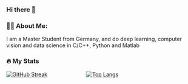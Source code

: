### Hi there 👋

### 👨‍💻 About Me:
I am a Master Student from Germany, and do deep learning, computer vision and data science in C/C++, Python and Matlab

### 🔥 My Stats
[![GitHub Streak](http://github-readme-streak-stats.herokuapp.com?user=ruwen14&theme=dark&hide_border=true&date_format=M%20j%5B%2C%20Y%5D)](https://git.io/streak-stats)&nbsp; &nbsp; &nbsp; &nbsp; &nbsp; &nbsp; &nbsp; &nbsp; &nbsp; &nbsp; &nbsp; &nbsp; &nbsp; [![Top Langs](https://github-readme-stats.vercel.app/api/top-langs/?username=ruwen14&show_icons=true&theme=dark)](https://github.com/anuraghazra/github-readme-stats)

<!--
**Ruwen14/ruwen14** is a ✨ _special_ ✨ repository because its `README.md` (this file) appears on your GitHub profile.

Here are some ideas to get you started:

- 🔭 I’m currently working on ...
- 🌱 I’m currently learning ...
- 👯 I’m looking to collaborate on ...
- 🤔 I’m looking for help with ...
- 💬 Ask me about ...
- 📫 How to reach me: ...
- 😄 Pronouns: ...
- ⚡ Fun fact: ...
-->
